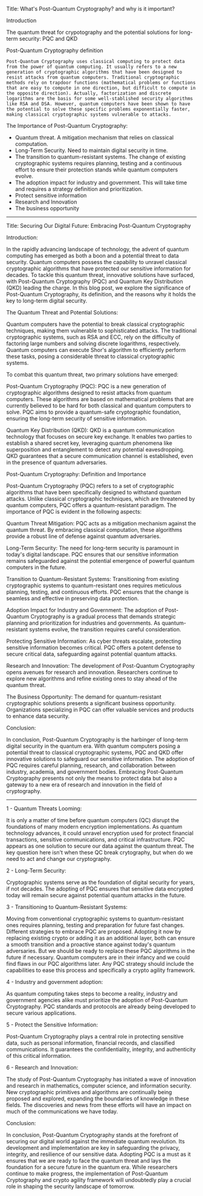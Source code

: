 Title: What's Post-Quantum Cryptography? and why is it important?

Introduction

The quantum threat for crypotography and the potential solutions for long-term security: PQC and QKD

Post-Quantum Cryptography definition

    Post-Quantum Cryptography uses classical computing to protect data from the power of quantum computing. It usually refers to a new generation of cryptographic algorithms that have been designed to resist attacks from quantum computers. Traditional cryptographic methods rely on trapdoor functions (mathematical problems or functions that are easy to compute in one direction, but difficult to compute in the opposite direction). Actually, factorization and discrete logarithms are the basis for some well-stablished security algorithms like RSA and DSA. However, quantum computers have been shown to have the potential to solve these specific problems exponentially faster, making classical cryptographic systems vulnerable to attacks.

The Importance of Post-Quantum Cryptography:
- Quantum threat. A mitigation mechanism that relies on classical computation. 
- Long-Term Security. Need to maintain digital security in time.
- The transition to quantum-resistant systems. The change of existing cryptographic systems requires planning, testing and a continuous effort to ensure their protection stands while quantum computers evolve.
- The adoption impact for industry and government. This will take time and requires a strategy definition and prioritization.
- Protect sensitive information
- Research and Innovation
- The business opportunity
--------------------

Title: Securing Our Digital Future: Embracing Post-Quantum Cryptography

Introduction:

In the rapidly advancing landscape of technology, the advent of quantum computing has emerged as both a boon and a potential threat to data security. Quantum computers possess the capability to unravel classical cryptographic algorithms that have protected our sensitive information for decades. To tackle this quantum threat, innovative solutions have surfaced, with Post-Quantum Cryptography (PQC) and Quantum Key Distribution (QKD) leading the charge. In this blog post, we explore the significance of Post-Quantum Cryptography, its definition, and the reasons why it holds the key to long-term digital security.

The Quantum Threat and Potential Solutions:

Quantum computers have the potential to break classical cryptographic techniques, making them vulnerable to sophisticated attacks. The traditional cryptographic systems, such as RSA and ECC, rely on the difficulty of factoring large numbers and solving discrete logarithms, respectively. Quantum computers can execute Shor's algorithm to efficiently perform these tasks, posing a considerable threat to classical cryptographic systems.

To combat this quantum threat, two primary solutions have emerged:

Post-Quantum Cryptography (PQC):
PQC is a new generation of cryptographic algorithms designed to resist attacks from quantum computers. These algorithms are based on mathematical problems that are currently believed to be hard for both classical and quantum computers to solve. PQC aims to provide a quantum-safe cryptographic foundation, ensuring the long-term security of sensitive information.

Quantum Key Distribution (QKD):
QKD is a quantum communication technology that focuses on secure key exchange. It enables two parties to establish a shared secret key, leveraging quantum phenomena like superposition and entanglement to detect any potential eavesdropping. QKD guarantees that a secure communication channel is established, even in the presence of quantum adversaries.

Post-Quantum Cryptography: Definition and Importance

Post-Quantum Cryptography (PQC) refers to a set of cryptographic algorithms that have been specifically designed to withstand quantum attacks. Unlike classical cryptographic techniques, which are threatened by quantum computers, PQC offers a quantum-resistant paradigm. The importance of PQC is evident in the following aspects:

Quantum Threat Mitigation:
PQC acts as a mitigation mechanism against the quantum threat. By embracing classical computation, these algorithms provide a robust line of defense against quantum adversaries.

Long-Term Security:
The need for long-term security is paramount in today's digital landscape. PQC ensures that our sensitive information remains safeguarded against the potential emergence of powerful quantum computers in the future.

Transition to Quantum-Resistant Systems:
Transitioning from existing cryptographic systems to quantum-resistant ones requires meticulous planning, testing, and continuous efforts. PQC ensures that the change is seamless and effective in preserving data protection.

Adoption Impact for Industry and Government:
The adoption of Post-Quantum Cryptography is a gradual process that demands strategic planning and prioritization for industries and governments. As quantum-resistant systems evolve, the transition requires careful consideration.

Protecting Sensitive Information:
As cyber threats escalate, protecting sensitive information becomes critical. PQC offers a potent defense to secure critical data, safeguarding against potential quantum attacks.

Research and Innovation:
The development of Post-Quantum Cryptography opens avenues for research and innovation. Researchers continue to explore new algorithms and refine existing ones to stay ahead of the quantum threat.

The Business Opportunity:
The demand for quantum-resistant cryptographic solutions presents a significant business opportunity. Organizations specializing in PQC can offer valuable services and products to enhance data security.

Conclusion:

In conclusion, Post-Quantum Cryptography is the harbinger of long-term digital security in the quantum era. With quantum computers posing a potential threat to classical cryptographic systems, PQC and QKD offer innovative solutions to safeguard our sensitive information. The adoption of PQC requires careful planning, research, and collaboration between industry, academia, and government bodies. Embracing Post-Quantum Cryptography presents not only the means to protect data but also a gateway to a new era of research and innovation in the field of cryptography.


-----------------------

1 - Quantum Threats Looming:

It is only a matter of time before quantum computers (QC) disrupt the foundations of many modern encryption implementations. As quantum technology advances, it could unravel encryption used for protect financial transactions, sensitive communications, and critical infrastructure. PQC appears as one solution to secure our data against the quantum threat. The key question here isn't when these QC break crytography, but when do we need to act and change our cryptography.

2 - Long-Term Security:

Cryptographic systems serve as the foundation of digital security for years, if not decades. The adopting of PQC ensures that sensitive data encrypted today will remain secure against potential quantum attacks in the future.

3 - Transitioning to Quantum-Resistant Systems:

Moving from conventional cryptographic systems to quantum-resistant ones requires planning, testing and preparation for future fast changes. Different strategies to embrace PQC are proposed. Adopting it now by replacing existing crypto or adding it as an additional layer, both can ensure a smooth transition and a proactive stance against today's quantum adversaries. But we should be ready to replace these PQC algorithms in the future if necessary. Quantum computers are in their infancy and we could find flaws in our PQC algorithms later. Any PQC strategy should include the capabilities to ease this process and specifically a crypto agility framework.

4 - Industry and government adoption:

As quantum computing takes steps to become a reality, industry and government agencies alike must prioritize the adoption of Post-Quantum Cryptography. PQC standards and protocols are already being developed to secure various applications.

5 - Protect the Sensitive Information:

Post-Quantum Cryptography plays a central role in protecting sensitive data, such as personal information, financial records, and classified communications. It guarantees the confidentiality, integrity, and authenticity of this critical information.

6 - Research and Innovation:

The study of Post-Quantum Cryptography has initiated a wave of innovation and research in mathematics, computer science, and information security. New cryptographic primitives and algorithms are continually being proposed and explored, expanding the boundaries of knowledge in these fields. The discoveries and news from these efforts will have an impact on much of the communications we have today.  

Conclusion:

In conclusion, Post-Quantum Cryptography stands at the forefront of securing our digital world against the immediate quantum revolution. Its development and implementation are key in safeguarding the privacy, integrity, and resilience of our sensitive data. Adopting PQC is a must as it ensures that we are ready to face the quantum threat and lays the foundation for a secure future in the quantum era. While researchers continue to make progress, the implementation of Post-Quantum Cryptography and crypto agility framework will undoubtedly play a crucial role in shaping the security landscape of tomorrow.
